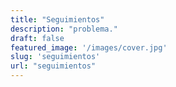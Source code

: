 ```yaml
---
title: "Seguimientos"
description: "problema."
draft: false
featured_image: '/images/cover.jpg'
slug: 'seguimientos'
url: "seguimientos"
---
```

